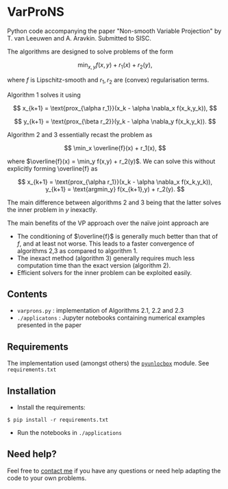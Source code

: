 # VarProNS
Python code accompanying the paper "Non-smooth Variable Projection" by T. van Leeuwen and A. Aravkin. Submitted to SISC.

The algorithms are designed to solve problems of the form

$$
\min_{x,y} f(x,y) + r_1(x) + r_2(y),
$$

where $f$ is Lipschitz-smooth and $r_1, r_2$ are (convex) regularisation terms.

Algorithm 1 solves it using

$$
x_{k+1} = \text{prox_{\alpha r_1}}(x_k - \alpha \nabla_x f(x_k,y_k)),
$$

$$
y_{k+1} = \text{prox_{\beta r_2}}(y_k - \alpha \nabla_y f(x_k,y_k)).
$$

Algorithm 2 and 3 essentially recast the problem as

$$
\min_x \overline{f}(x) + r_1(x),
$$

where $\overline{f}(x) = \min_y f(x,y) + r_2(y)$.
We can solve this without explicitly forming \overline{f} as

$$
x_{k+1} = \text{prox_{\alpha r_1}}(x_k - \alpha \nabla_x f(x_k,y_k)),
y_{k+1} = \text{argmin_y} f(x_{k+1},y) + r_2(y).
$$

The main difference between algorithms 2 and 3 being that the latter solves the inner problem in $y$ inexactly.

The main benefits of the VP approach over the naïve joint approach are

* The conditioning of $\overline{f}$ is generally much better than that of $f$, and at least not worse. This leads to a faster convergence of algorithms 2,3 as compared to algorithm 1.
* The inexact method (algorithm 3) generally requires much less computation time than the exact version (algorithm 2).
* Efficient solvers for the inner problem can be exploited easily.

## Contents

* `varprons.py` : implementation of Algorithms 2.1, 2.2 and 2.3
* `./applicatons` : Jupyter notebooks containing numerical examples presented in the paper

## Requirements

The implementation used (amongst others) the [`pyunlocbox`](https://pyunlocbox.readthedocs.io/en/stable/index.html) module. See `requirements.txt`

## Installation

* Install the requirements:
```
$ pip install -r requirements.txt
```

* Run the notebooks in `./applications`

## Need help?

Feel free to [contact me](mailto:t.vanleeuwen@uu.nl) if you have any questions or need help adapting the code to your own problems.
